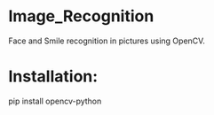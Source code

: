 # Image_Recognition

Face and Smile recognition in pictures using OpenCV.

# Installation:

pip install opencv-python 